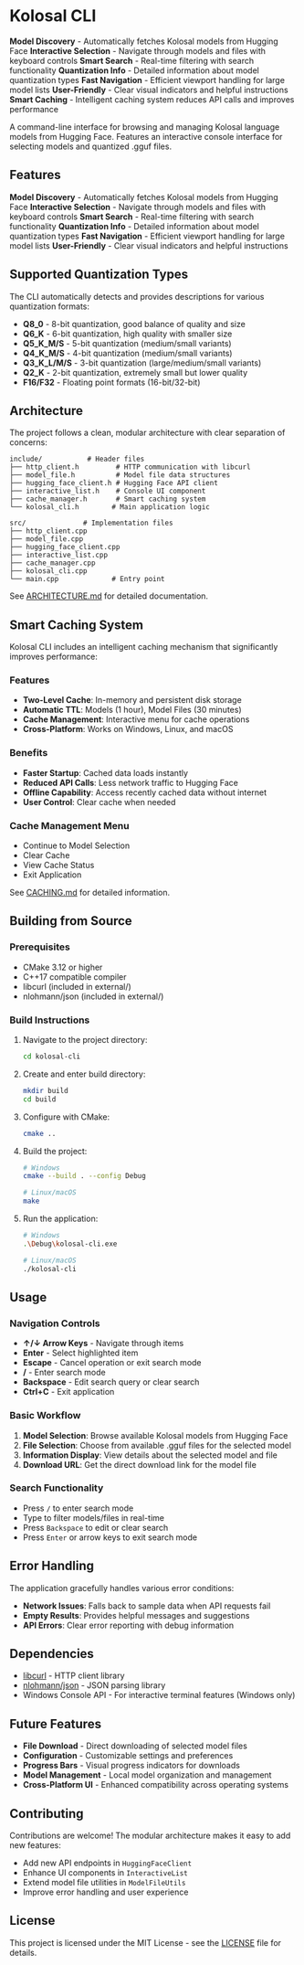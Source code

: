 # Kolosal CLI

**Model Discovery** - Automatically fetches Kolosal models from Hugging Face
**Interactive Selection** - Navigate through models and files with keyboard controls
**Smart Search** - Real-time filtering with search functionality
**Quantization Info** - Detailed information about model quantization types
**Fast Navigation** - Efficient viewport handling for large model lists
**User-Friendly** - Clear visual indicators and helpful instructions
**Smart Caching** - Intelligent caching system reduces API calls and improves performance

A command-line interface for browsing and managing Kolosal language models from Hugging Face. Features an interactive console interface for selecting models and quantized .gguf files.

## Features

**Model Discovery** - Automatically fetches Kolosal models from Hugging Face
**Interactive Selection** - Navigate through models and files with keyboard controls
**Smart Search** - Real-time filtering with search functionality
**Quantization Info** - Detailed information about model quantization types
**Fast Navigation** - Efficient viewport handling for large model lists
**User-Friendly** - Clear visual indicators and helpful instructions

## Supported Quantization Types

The CLI automatically detects and provides descriptions for various quantization formats:

- **Q8_0** - 8-bit quantization, good balance of quality and size
- **Q6_K** - 6-bit quantization, high quality with smaller size  
- **Q5_K_M/S** - 5-bit quantization (medium/small variants)
- **Q4_K_M/S** - 4-bit quantization (medium/small variants)
- **Q3_K_L/M/S** - 3-bit quantization (large/medium/small variants)
- **Q2_K** - 2-bit quantization, extremely small but lower quality
- **F16/F32** - Floating point formats (16-bit/32-bit)

## Architecture

The project follows a clean, modular architecture with clear separation of concerns:

```
include/           # Header files
├── http_client.h         # HTTP communication with libcurl
├── model_file.h          # Model file data structures
├── hugging_face_client.h # Hugging Face API client
├── interactive_list.h    # Console UI component
├── cache_manager.h       # Smart caching system
└── kolosal_cli.h        # Main application logic

src/              # Implementation files
├── http_client.cpp
├── model_file.cpp
├── hugging_face_client.cpp
├── interactive_list.cpp
├── cache_manager.cpp
├── kolosal_cli.cpp
└── main.cpp             # Entry point
```

See [ARCHITECTURE.md](docs/ARCHITECTURE.md) for detailed documentation.

## Smart Caching System

Kolosal CLI includes an intelligent caching mechanism that significantly improves performance:

### Features
- **Two-Level Cache**: In-memory and persistent disk storage
- **Automatic TTL**: Models (1 hour), Model Files (30 minutes)
- **Cache Management**: Interactive menu for cache operations
- **Cross-Platform**: Works on Windows, Linux, and macOS

### Benefits
- **Faster Startup**: Cached data loads instantly
- **Reduced API Calls**: Less network traffic to Hugging Face
- **Offline Capability**: Access recently cached data without internet
- **User Control**: Clear cache when needed

### Cache Management Menu
- Continue to Model Selection
- Clear Cache
- View Cache Status
- Exit Application

See [CACHING.md](docs/CACHING.md) for detailed information.

## Building from Source

### Prerequisites

- CMake 3.12 or higher
- C++17 compatible compiler
- libcurl (included in external/)
- nlohmann/json (included in external/)

### Build Instructions

1. Navigate to the project directory:
   ```bash
   cd kolosal-cli
   ```

2. Create and enter build directory:
   ```bash
   mkdir build
   cd build
   ```

3. Configure with CMake:
   ```bash
   cmake ..
   ```

4. Build the project:
   ```bash
   # Windows
   cmake --build . --config Debug
   
   # Linux/macOS
   make
   ```

5. Run the application:
   ```bash
   # Windows
   .\Debug\kolosal-cli.exe
   
   # Linux/macOS
   ./kolosal-cli
   ```

## Usage

### Navigation Controls

- **↑/↓ Arrow Keys** - Navigate through items
- **Enter** - Select highlighted item  
- **Escape** - Cancel operation or exit search mode
- **/** - Enter search mode
- **Backspace** - Edit search query or clear search
- **Ctrl+C** - Exit application

### Basic Workflow

1. **Model Selection**: Browse available Kolosal models from Hugging Face
2. **File Selection**: Choose from available .gguf files for the selected model
3. **Information Display**: View details about the selected model and file
4. **Download URL**: Get the direct download link for the model file

### Search Functionality

- Press `/` to enter search mode
- Type to filter models/files in real-time
- Press `Backspace` to edit or clear search
- Press `Enter` or arrow keys to exit search mode

## Error Handling

The application gracefully handles various error conditions:

- **Network Issues**: Falls back to sample data when API requests fail
- **Empty Results**: Provides helpful messages and suggestions
- **API Errors**: Clear error reporting with debug information

## Dependencies

- [libcurl](https://curl.se/libcurl/) - HTTP client library
- [nlohmann/json](https://github.com/nlohmann/json) - JSON parsing library
- Windows Console API - For interactive terminal features (Windows only)

## Future Features

- **File Download** - Direct downloading of selected model files
- **Configuration** - Customizable settings and preferences
- **Progress Bars** - Visual progress indicators for downloads
- **Model Management** - Local model organization and management
- **Cross-Platform UI** - Enhanced compatibility across operating systems

## Contributing

Contributions are welcome! The modular architecture makes it easy to add new features:

- Add new API endpoints in `HuggingFaceClient`
- Enhance UI components in `InteractiveList`
- Extend model file utilities in `ModelFileUtils`
- Improve error handling and user experience

## License

This project is licensed under the MIT License - see the [LICENSE](LICENSE) file for details.